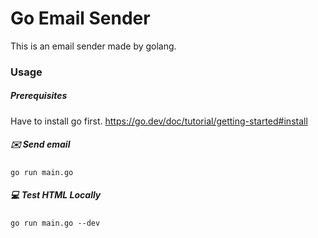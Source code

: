 # Go Email Sender

This is an email sender made by golang. 

### Usage
##### Prerequisites
Have to install go first. https://go.dev/doc/tutorial/getting-started#install
##### ✉️ Send email
`go run main.go`

##### 💻 Test HTML Locally
`go run main.go --dev`
